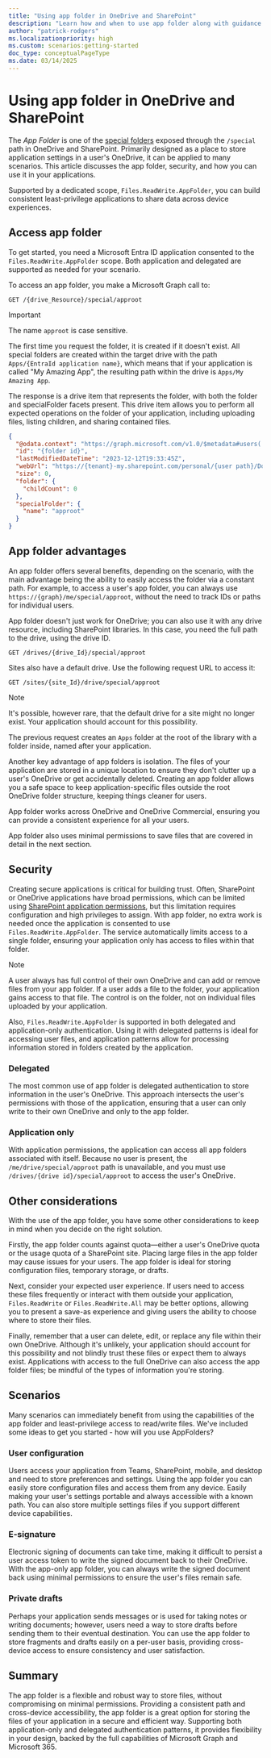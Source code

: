 ```yaml
---
title: "Using app folder in OneDrive and SharePoint"
description: "Learn how and when to use app folder along with guidance "
author: "patrick-rodgers"
ms.localizationpriority: high
ms.custom: scenarios:getting-started
doc_type: conceptualPageType
ms.date: 03/14/2025
---
```


# Using app folder in OneDrive and SharePoint

The *App Folder* is one of the [special folders](/graph/api/drive-get-specialfolder) exposed through the `/special` path in OneDrive and SharePoint. Primarily designed as a place to store application settings in a user's OneDrive, it can be applied to many scenarios. This article discusses the app folder, security, and how you can use it in your applications.

Supported by a dedicated scope, `Files.ReadWrite.AppFolder`, you can build consistent least-privilege applications to share data across device experiences.

## Access app folder

To get started, you need a Microsoft Entra ID application consented to the `Files.ReadWrite.AppFolder` scope. Both application and delegated are supported as needed for your scenario.

To access an app folder, you make a Microsoft Graph call to:

```HTTP
GET /{drive_Resource}/special/approot
```

> [!IMPORTANT]
> The name `approot` is case sensitive.

The first time you request the folder, it is created if it doesn't exist. All special folders are created within the target drive with the path `Apps/{EntraId application name}`, which means that if your application is called "My Amazing App", the resulting path within the drive is `Apps/My Amazing App`.

The response is a drive item that represents the folder, with both the folder and specialFolder facets present. This drive item allows you to perform all expected operations on the folder of your application, including uploading files, listing children, and sharing contained files.

```JSON
{
  "@odata.context": "https://graph.microsoft.com/v1.0/$metadata#users('{user id}')/drive/special/$entity",
  "id": "{folder id}",
  "lastModifiedDateTime": "2023-12-12T19:33:45Z",
  "webUrl": "https://{tenant}-my.sharepoint.com/personal/{user path}/Documents/Apps/{app name}",
  "size": 0,
  "folder": {
    "childCount": 0
  },
  "specialFolder": {
    "name": "approot"
  }
}
```

## App folder advantages

An app folder offers several benefits, depending on the scenario, with the main advantage being the ability to easily access the folder via a constant path. For example, to access a user's app folder, you can always use `https://{graph}/me/special/approot`, without the need to track IDs or paths for individual users.

App folder doesn't just work for OneDrive; you can also use it with any drive resource, including SharePoint libraries. In this case, you need the full path to the drive, using the drive ID.

```http
GET /drives/{drive_Id}/special/approot
```

Sites also have a default drive. Use the following request URL to access it:

```http
GET /sites/{site_Id}/drive/special/approot
```

> [!NOTE] 
> It's possible, however rare, that the default drive for a site might no longer exist. Your application should account for this possibility.

The previous request creates an `Apps` folder at the root of the library with a folder inside, named after your application.

Another key advantage of app folders is isolation. The files of your application are stored in a unique location to ensure they don't clutter up a user's OneDrive or get accidentally deleted. Creating an app folder allows you a safe space to keep application-specific files outside the root OneDrive folder structure, keeping things cleaner for users.

App folder works across OneDrive and OneDrive Commercial, ensuring you can provide a consistent experience for all your users.

App folder also uses minimal permissions to save files that are covered in detail in the next section.

## Security

Creating secure applications is critical for building trust. Often, SharePoint or OneDrive applications have broad permissions, which can be limited using [SharePoint application permissions](./permissions-selected-overview.md), but this limitation requires configuration and high privileges to assign. With app folder, no extra work is needed once the application is consented to use `Files.ReadWrite.AppFolder`. The service automatically limits access to a single folder, ensuring your application only has access to files within that folder.

> [!NOTE] 
> A user always has full control of their own OneDrive and can add or remove files from your app folder. If a user adds a file to the folder, your application gains access to that file. The control is on the folder, not on individual files uploaded by your application.

Also, `Files.ReadWrite.AppFolder` is supported in both delegated and application-only authentication. Using it with delegated patterns is ideal for accessing user files, and application patterns allow for processing information stored in folders created by the application.

### Delegated

The most common use of app folder is delegated authentication to store information in the user's OneDrive. This approach intersects the user's permissions with those of the application, ensuring that a user can only write to their own OneDrive and only to the app folder.

### Application only

With application permissions, the application can access all app folders associated with itself. Because no user is present, the `/me/drive/special/approot` path is unavailable, and you must use `/drives/{drive id}/special/approot` to access the user's OneDrive.

## Other considerations

With the use of the app folder, you have some other considerations to keep in mind when you decide on the right solution.

Firstly, the app folder counts against quota—either a user's OneDrive quota or the usage quota of a SharePoint site. Placing large files in the app folder may cause issues for your users. The app folder is ideal for storing configuration files, temporary storage, or drafts.

Next, consider your expected user experience. If users need to access these files frequently or interact with them outside your application, `Files.ReadWrite` or `Files.ReadWrite.All` may be better options, allowing you to present a save-as experience and giving users the ability to choose where to store their files.

Finally, remember that a user can delete, edit, or replace any file within their own OneDrive. Although it's unlikely, your application should account for this possibility and not blindly trust these files or expect them to always exist. Applications with access to the full OneDrive can also access the app folder files; be mindful of the types of information you're storing.

## Scenarios

Many scenarios can immediately benefit from using the capabilities of the app folder and least-privilege access to read/write files. We've included some ideas to get you started - how will you use AppFolders?

### User configuration

Users access your application from Teams, SharePoint, mobile, and desktop and need to store preferences and settings. Using the app folder you can easily store configuration files and access them from any device. Easily making your user's settings portable and always accessible with a known path. You can also store multiple settings files if you support different device capabilities.

### E-signature

Electronic signing of documents can take time, making it difficult to persist a user access token to write the signed document back to their OneDrive. With the app-only app folder, you can always write the signed document back using minimal permissions to ensure the user's files remain safe.

### Private drafts

Perhaps your application sends messages or is used for taking notes or writing documents; however, users need a way to store drafts before sending them to their eventual destination. You can use the app folder to store fragments and drafts easily on a per-user basis, providing cross-device access to ensure consistency and user satisfaction.

## Summary

The app folder is a flexible and robust way to store files, without compromising on minimal permissions. Providing a consistent path and cross-device accessibility, the app folder is a great option for storing the files of your application in a secure and efficient way. Supporting both application-only and delegated authentication patterns, it provides flexibility in your design, backed by the full capabilities of Microsoft Graph and Microsoft 365.
